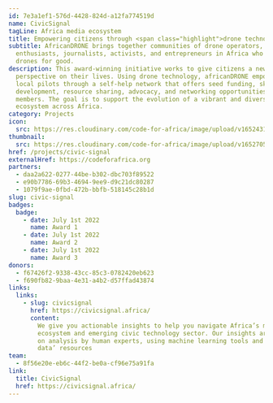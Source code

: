 ```yaml
---
id: 7e3a1ef1-576d-4428-824d-a12fa774519d
name: CivicSignal
tagLine: Africa media ecosystem
title: Empowering citizens through <span class="highlight">drone technology</span>
subtitle: AfricanDRONE brings together communities of drone operators,
  enthusiasts, journalists, activists, and entrepreneurs in Africa who use
  drones for good.
description: This award-winning initiative works to give citizens a new
  perspective on their lives. Using drone technology, africanDRONE empowers
  local pilots through a self-help network that offers seed funding, skills
  development, resource sharing, advocacy, and networking opportunities for
  members. The goal is to support the evolution of a vibrant and diverse drone
  ecosystem across Africa.
category: Projects
icon:
  src: https://res.cloudinary.com/code-for-africa/image/upload/v1652431239/codeforafrica/icons/Type_CivicSignal_ayzj31.svg
thumbnail:
  src: https://res.cloudinary.com/code-for-africa/image/upload/v1652705959/codeforafrica/images/Property_1_PesaCheck_iahlrh.jpg
href: /projects/civic-signal
externalHref: https://codeforafrica.org
partners:
  - daa2a622-0277-44be-b302-dbc703f89522
  - e90b7786-69b3-4694-9ee9-d9c21dc80287
  - 1079f9ae-0fbd-472b-bbfb-518145c28b1d
slug: civic-signal
badges:
  badge:
    - date: July 1st 2022
      name: Award 1
    - date: July 1st 2022
      name: Award 2
    - date: July 1st 2022
      name: Award 3
donors:
  - f67426f2-9338-43cc-85c3-0782420eb623
  - f690fb82-9baa-4e31-a4b2-d57ffad43874
links:
  links:
    - slug: civicsignal
      href: https://civicsignal.africa/
      content:
        We give you actionable insights to help you navigate Africa’s media
        ecosystem and emerging civic technology sector. Our insights are based
        on analysis by human experts, using machine learning tools and ‘big
        data’ resources
team:
  - 8f56e20e-eb6c-44f2-be0a-cf96e75a91fa
link:
  title: CivicSignal
  href: https://civicsignal.africa/
---
```

